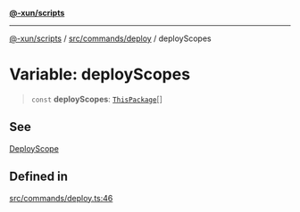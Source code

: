 [**@-xun/scripts**](../../../../README.md)

***

[@-xun/scripts](../../../../README.md) / [src/commands/deploy](../README.md) / deployScopes

# Variable: deployScopes

> `const` **deployScopes**: [`ThisPackage`](../../../configure/enumerations/ThisPackageGlobalScope.md#thispackage)[]

## See

[DeployScope](../../../configure/enumerations/ThisPackageGlobalScope.md)

## Defined in

[src/commands/deploy.ts:46](https://github.com/Xunnamius/xscripts/blob/3a8e3952522a9aa3e84a1990f6fcb2207da32534/src/commands/deploy.ts#L46)
